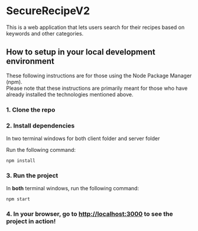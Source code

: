 # SecureRecipeV2

This is a web application that lets users search for their recipes based on keywords and other categories.

## How to setup in your local development environment

These following instructions are for those using the Node Package Manager (npm).  
Please note that these instructions are primarily meant for those who have already installed the technologies mentioned above.

### 1. Clone the repo

### 2. Install dependencies   

In two terminal windows for both client folder and server folder

Run the following command:

`npm install`

### 3. Run the project
In **both** terminal windows, run the following command:

`npm start`

### 4. In your browser, go to [http://localhost:3000](http://localhost:3000) to see the project in action!
